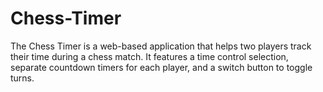 # Chess-Timer
The Chess Timer is a web-based application that helps two players track their time during a chess match. It features a time control selection, separate countdown timers for each player, and a switch button to toggle turns.
